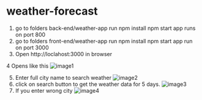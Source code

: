 # weather-forecast
1. go to folders back-end/weather-app
   run
   npm install
   npm start
   app runs on port 800
2. go to folders front-end/weather-app
   run
   npm install
   npm start
   app run on port 3000
3. Open http://loclahost:3000 in browser

4 Opens like this
![image1](https://github.com/malathivikaskumar/weather-forecast/assets/173597470/29f953ce-ad9b-4ff9-b8c5-2925e73b9f14)

5. Enter full city name to search weather
   ![image2](https://github.com/malathivikaskumar/weather-forecast/assets/173597470/2f45b8f2-283e-4fcd-89d6-86e5d74395f4)
6. click on search button to get the weather data for 5 days.
   ![image3](https://github.com/malathivikaskumar/weather-forecast/assets/173597470/995bd1a0-c6f9-4846-a7ef-834cc3b9b28f)
7. If you enter wrong city
   ![image4](https://github.com/malathivikaskumar/weather-forecast/assets/173597470/87300dc5-0aa7-459e-ad30-069bd9bb3600)
